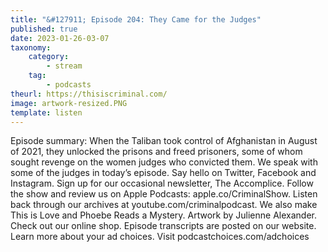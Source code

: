 ```yaml
---
title: "&#127911; Episode 204: They Came for the Judges"
published: true
date: 2023-01-26-03-07
taxonomy:
    category:
        - stream
    tag:
        - podcasts
theurl: https://thisiscriminal.com/
image: artwork-resized.PNG
template: listen
---
```


Episode summary: When the Taliban took control of Afghanistan in August of 2021, they unlocked the prisons and freed prisoners, some of whom sought revenge on the women judges who convicted them. We speak with some of the judges in today&rsquo;s episode. Say hello on Twitter, Facebook and Instagram. Sign up for our occasional newsletter, The Accomplice. Follow the show and review us on Apple Podcasts: apple.co/CriminalShow. Listen back through our archives at youtube.com/criminalpodcast. We also make This is Love and Phoebe Reads a Mystery. Artwork by Julienne Alexander. Check out our online shop. Episode transcripts are posted on our website. Learn more about your ad choices. Visit podcastchoices.com/adchoices
